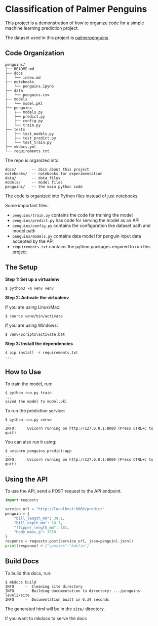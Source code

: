 # Classification of Palmer Penguins

This project is a demonstration of how to organize code for a simple machine learning prediction project.

The dataset used in this project is [palmerpenguins][1].

[1]: https://github.com/allisonhorst/palmerpenguins

## Code Organization

```
penguins/
├── README.md
├── docs
│   └── index.md
├── notebooks
│   └── penguins.ipynb
├── data
│   └── penguins.csv
├── models
│   └── model.pkl
├── penguins
│   ├── models.py
│   ├── predict.py
│   ├── config.py
│   └── train.py
├── tests
│   ├── test_models.py
│   ├── test_predict.py
│   └── test_train.py
├── mkdocs.yml
└── requirements.txt
```

The repo is organized into:

```
docs/       -- docs about this project
notebooks/  -- notebooks for experimentation
data/       -- data files
models/     -- model files
penguins/   -- the main python code
```

The code is organized into Python files instead of just notebooks.

Some important files:

- `penguins/train.py` contains the code for training the model
- `penguins/predict.py` has code for serving the model as an API
- `penguins/config.py` contains the configuration like dataset path and model path
- `penguins/models.py` contains data model for penguin input data accepted by the API
- `requirements.txt` contains the python packages required to run this project

## The Setup

**Step 1: Set up a virtualenv**

```
$ python3 -m venv venv
```

**Step 2: Activate the virtualenv**

If you are using Linux/Mac:

```
$ source venv/bin/activate
```

If you are using Windows:

```
$ venv\Scripts\activate.bat
```

**Step 3: Install the dependencies**

```
$ pip install -r requirements.txt
...
```

## How to Use

To train the model, run:

```
$ python run.py train
...
saved the model to model.pkl
```

To run the prediction service:

```
$ python run.py serve
...
INFO:     Uvicorn running on http://127.0.0.1:8000 (Press CTRL+C to quit)
```

You can also run it using:

```
$ uvicorn penguins.predict:app
...
INFO:     Uvicorn running on http://127.0.0.1:8000 (Press CTRL+C to quit)
```

## Using the API

To use the API, send a POST request to the API endpoint.

```python
import requests

service_url = "http://localhost:8000/predict"
penguin = {
    "bill_length_mm": 39.1,
    "bill_depth_mm": 18.7,
    "flipper_length_mm": 181,
    "body_mass_g": 3750
}
response = requests.post(service_url, json=penguin).json()
print(response) # {"species":"Adelie"}
```

## Build Docs

To build this docs, run:

```
$ mkdocs build
INFO     -  Cleaning site directory
INFO     -  Building documentation to directory: .../penguins-level2/site
INFO     -  Documentation built in 0.34 seconds
```

The generated html will be in the `site/` directory.

If you want to mkdocs to serve the docs